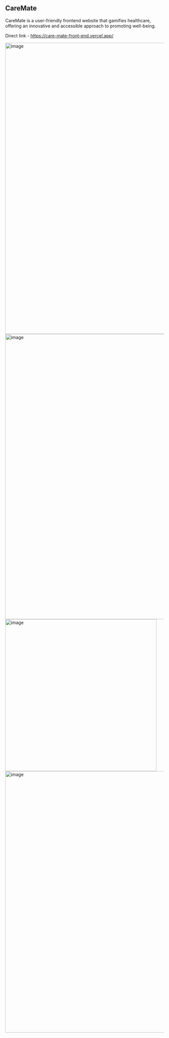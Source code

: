 ## CareMate
CareMate is a user-friendly frontend website that gamifies healthcare, offering an innovative and accessible approach to promoting well-being.

Direct link - https://care-mate-front-end.vercel.app/

<img width="922" alt="image" src="https://github.com/Nandini80/CareMate/assets/121488571/0977e78b-cb12-4232-93fa-d8883c282392">
<img width="903" alt="image" src="https://github.com/Nandini80/CareMate/assets/121488571/63678268-c363-4a63-8ebc-9c8545d34995">
<img width="481" alt="image" src="https://github.com/Nandini80/CareMate/assets/121488571/7892cf38-676a-41c5-9bca-1d9f54097ac1">
<img width="828" alt="image" src="https://github.com/Nandini80/CareMate/assets/121488571/6b06809a-92fe-429a-bf56-054f9d6605c7">
